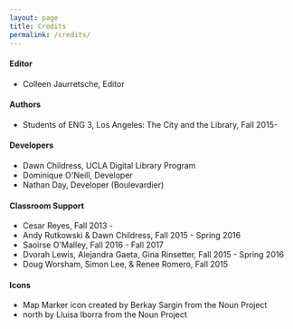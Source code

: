 ```yaml
---
layout: page
title: Credits
permalink: /credits/
---
```


#### Editor
* Colleen Jaurretsche, Editor

#### Authors
* Students of ENG 3, Los Angeles: The City and the Library, Fall 2015-

#### Developers
* Dawn Childress, UCLA Digital Library Program
* Dominique O'Neill, Developer
* Nathan Day, Developer (Boulevardier)

#### Classroom Support
* Cesar Reyes, Fall 2013 -
* Andy Rutkowski & Dawn Childress, Fall 2015 - Spring 2016
* Saoirse O'Malley, Fall 2016 - Fall 2017
* Dvorah Lewis, Alejandra Gaeta, Gina Rinsetter, Fall 2015 - Spring 2016
* Doug Worsham, Simon Lee, & Renee Romero, Fall 2015

#### Icons
* Map Marker icon created by Berkay Sargin from the Noun Project
* north by Lluisa Iborra from the Noun Project
